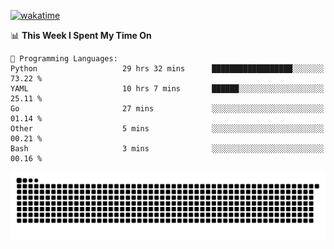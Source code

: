 [![wakatime](https://wakatime.com/badge/user/384f91c6-4eee-411f-8f3b-1b691f58a544.svg)](https://wakatime.com/@384f91c6-4eee-411f-8f3b-1b691f58a544)

<!--START_SECTION:waka-->
📊 **This Week I Spent My Time On** 

```text
💬 Programming Languages: 
Python                   29 hrs 32 mins      ██████████████████░░░░░░░   73.22 % 
YAML                     10 hrs 7 mins       ██████░░░░░░░░░░░░░░░░░░░   25.11 % 
Go                       27 mins             ░░░░░░░░░░░░░░░░░░░░░░░░░   01.14 % 
Other                    5 mins              ░░░░░░░░░░░░░░░░░░░░░░░░░   00.21 % 
Bash                     3 mins              ░░░░░░░░░░░░░░░░░░░░░░░░░   00.16 % 
```


<!--END_SECTION:waka-->

<picture>
  <source media="(prefers-color-scheme: dark)" srcset="https://raw.githubusercontent.com/fuwx295/fuwx295/output/github-contribution-grid-snake-dark.svg">
  <source media="(prefers-color-scheme: light)" srcset="https://raw.githubusercontent.com/fuwx295/fuwx295/output/github-contribution-grid-snake.svg">
  <img alt="github contribution grid snake animation" src="https://raw.githubusercontent.com/fuwx295/fuwx295/output/github-contribution-grid-snake.svg">
</picture>
